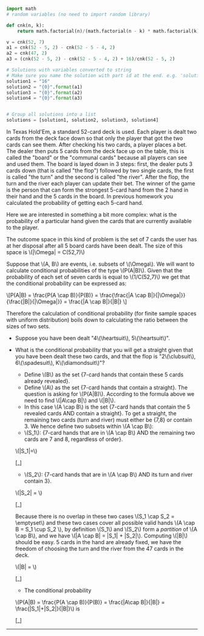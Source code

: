 ```python
import math
# random variables (no need to import random library)

def cnk(n, k):
    return math.factorial(n)/(math.factorial(n - k) * math.factorial(k)) 

v = cnk(52, 7)
a1 = cnk(52 - 5, 2) - cnk(52 - 5 - 4, 2)
a2 = cnk(47, 2)
a3 = (cnk(52 - 5, 2) - cnk(52 - 5 - 4, 2) + 16)/cnk(52 - 5, 2)

# Solutions with variables converted to string
# Make sure you name the solution with part id at the end. e.g. 'solution1' will be solution for part 1. 
solution1 = "16"
solution2 = "{0}".format(a1)
solution3 = "{0}".format(a2)
solution4 = "{0}".format(a3)


# Group all solutions into a list
solutions = [solution1, solution2, solution3, solution4]


```



In Texas Hold'Em, a standard 52-card deck is used. Each player is dealt two cards from the deck face down so that only the player that got the two cards can see them. After checking his two cards, a player places a bet. The dealer then puts 5 cards from the deck face up on the table, this is called the "board" or the "communal cards" because all players can see and used them. The board is layed down in 3 steps: first, the dealer puts 3 cards down (that is called "the flop") followed by two single cards, the first is called "the turn" and the second is called "the river". After the flop, the turn and the river each player can update their bet.  The winner  of the game is the person that can form the strongest 5-card hand from the 2 hand in their hand and the 5 cards in the board. In previous homework you calculated the probability of getting each 5-card hand.

Here we are interested in something a bit more complex: what is the probability of a particular hand given the cards that are currently available to the player.

The outcome space in this kind of problem is the set of 7 cards the user has at her disposal after all 5 board cards have been dealt. The size of this space is \\\(|\\Omega| = C(52,7)\\\)

Suppose that \\\(A, B\\\) are events, i.e. subsets of \\\(\\Omega\\\). We will want to calculate conditional probabilities of the type \\\(P(A|B)\\\). Given that the probability of each set of seven cards  is equal to \\\(1/C(52,7)\\\) we get that the conditional probability can be expressed as:

\\\[P(A|B) = \\frac{P(A \\cap B)}{P(B)} =
\\frac{\\frac{|A \\cap B|}{|\\Omega|}}{\\frac{|B|}{|\\Omega|}}
 = \\frac{|A \\cap B|}{|B|} \\\]

Therefore the calculation of conditional probability (for finite sample spaces with uniform distribution) boils down to calculating the ratio between the sizes of two sets.

* Suppose you have been dealt "4\\\(\\heartsuit\\\), 5\\\(\\heartsuit\\\)".

* What is the conditional probability that you will get a straight given that you have been dealt these two cards, and that the flop is "2\\\(\\clubsuit\\\), 6\\\(\\spadesuit\\\), K\\\(\\diamondsuit\\\)"?
    - Define \\\(B\\\) as the set {7-card hands that contain these 5 cards already revealed}.
    - Define \\\(A\\\) as the set {7-card hands that contain a straight}.
    The question is asking for \\\(P(A|B)\\\). According to the formula above we need to find \\\(|A\\cap B|\\\) and \\\(|B|\\\).
    - In this case \\\(A \\cap B\\\) is the set {7-card hands that contain the 5 revealed cards AND contain a straight}. To get a straight, the remaining two cards (turn and river) must either be {7,8} or contain 3. We hence define two subsets within \\\(A \\cap B\\\):
    - \\\(S_1\\\): {7-card hands that are in \\\(A \\cap B\\\) AND the remaining two cards are 7 and 8, regardless of order}.
    
    \\\(|S_1|=\\\) 

    [_]

    - \\\(S_2\\\): {7-card hands that are in \\\(A \\cap B\\\) AND its turn and river contain 3}.
    
    \\\(|S_2| = \\\)

    [_]

    Because there is no overlap in these two cases \\\(S_1 \\cap S_2 = \\emptyset\\\) and these two cases cover all possible valid hands \\\(A \\cap B = S_1 \\cup S_2 \\\), by definition \\\(S_1\\\) and \\\(S_2\\\) form a _partition_ of \\\(A \\cap B\\\), and we have \\\(|A \\cap B| = |S_1| + |S_2|\\\).
    Computing \\\(|B|\\\) should be easy. 5 cards in the hand are already fixed, we have the freedom of choosing the turn and the river from the 47 cards in the deck. 
    
    \\\(|B| = \\\)
    
    [_]

    - The conditional probability 
    
    \\\(P(A|B) = \\frac{P(A \\cap B)}{P(B)} = \\frac{|A\\cap B|}{|B|} = \\frac{|S_1|+|S_2|}{|B|}\\\) is 
    
    [_]

---
